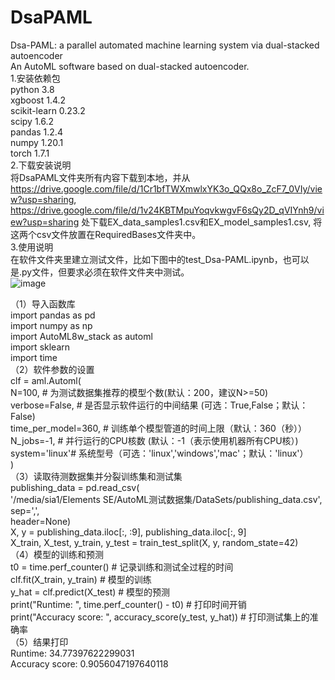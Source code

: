 # DsaPAML
Dsa-PAML: a parallel automated machine learning system via dual-stacked autoencoder  
An AutoML software based on dual-stacked autoencoder.    
1.安装依赖包  
python                    3.8  
xgboost                   1.4.2     
scikit-learn              0.23.2                     
scipy                     1.6.2   
pandas                    1.2.4   
numpy                     1.20.1   
torch                             1.7.1  
2.下载安装说明  
将DsaPAML文件夹所有内容下载到本地，并从  https://drive.google.com/file/d/1Cr1bfTWXmwlxYK3o_QQx8o_ZcF7_0VIy/view?usp=sharing,   
https://drive.google.com/file/d/1v24KBTMpuYoqvkwgvF6sQy2D_qVIYnh9/view?usp=sharing 处下载EX_data_samples1.csv和EX_model_samples1.csv,
将这两个csv文件放置在RequiredBases文件夹中。  
3.使用说明  
在软件文件夹里建立测试文件，比如下图中的test_Dsa-PAML.ipynb，也可以是.py文件，但要求必须在软件文件夹中测试。  
![image](https://user-images.githubusercontent.com/42956088/158143533-e3f20206-e58d-47c3-96eb-620e5ab411d0.png)


（1）导入函数库  
import pandas as pd  
import numpy as np  
import AutoML8w_stack as automl  
import sklearn  
import time   
（2）软件参数的设置  
clf = aml.Automl(  
N=100, # 为测试数据集推荐的模型个数(默认：200，建议N>=50)  
    verbose=False, # 是否显示软件运行的中间结果 (可选：True,False；默认：False)  
time_per_model=360, # 训练单个模型管道的时间上限（默认：360（秒））                
N_jobs=-1, # 并行运行的CPU核数 (默认：-1（表示使用机器所有CPU核）)  
system='linux'# 系统型号（可选：'linux','windows','mac'；默认：'linux'）  
)  
（3）读取待测数据集并分裂训练集和测试集  
publishing_data = pd.read_csv(  
'/media/sia1/Elements SE/AutoML测试数据集/DataSets/publishing_data.csv',  
sep=',',  
header=None)  
X, y = publishing_data.iloc[:, :9], publishing_data.iloc[:, 9]  
X_train, X_test, y_train, y_test = train_test_split(X, y, random_state=42)  
（4）模型的训练和预测  
t0 = time.perf_counter() # 记录训练和测试全过程的时间  
clf.fit(X_train, y_train) # 模型的训练  
y_hat = clf.predict(X_test) # 模型的预测  
print("Runtime: ", time.perf_counter() - t0) # 打印时间开销  
print("Accuracy score: ", accuracy_score(y_test, y_hat)) # 打印测试集上的准确率  
（5）结果打印  
Runtime:  34.77397622299031  
Accuracy score:  0.9056047197640118  
